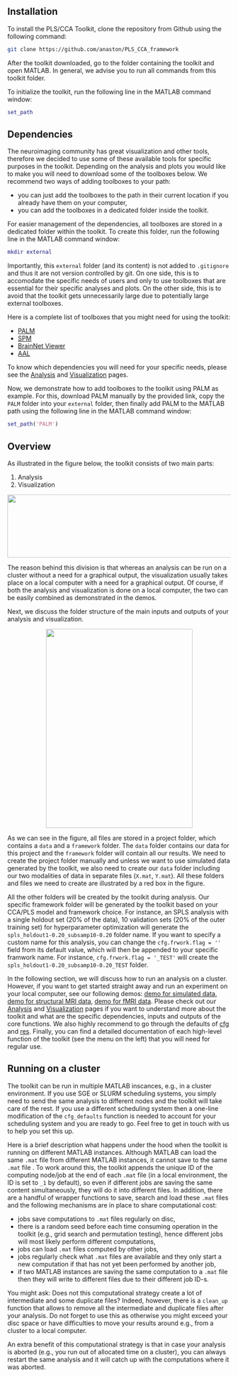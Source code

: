 ## Installation

To install the PLS/CCA Toolkit, clone the repository from Github using the following command:

```Bash
git clone https://github.com/anaston/PLS_CCA_framework
```

After the toolkit downloaded, go to the folder containing the toolkit and open MATLAB. In general, we advise you to run all commands from this toolkit folder.

To initialize the toolkit, run the following line in the MATLAB command window:

```MATLAB
set_path
```

## Dependencies

The neuroimaging community has great visualization and other tools, therefore we decided to use some of these available tools for specific purposes in the toolkit. Depending on the analysis and plots you would like to make you will need to download some of the toolboxes below. We recommend two ways of adding toolboxes to your path:

- you can just add the toolboxes to the path in their current location if you already have them on your computer,
- you can add the toolboxes in a dedicated folder inside the toolkit.

For easier management of the dependencies, all toolboxes are stored in a dedicated folder within the toolkit. To create this folder, run the following line in the MATLAB command window:

```MATLAB
mkdir external
```

Importantly, this `external` folder (and its content) is not added to `.gitignore` and thus it are not version controlled by git. On one side, this is to accomodate the specific needs of users and only to use toolboxes that are essential for their specific analyses and plots. On the other side, this is to avoid that the toolkit gets unnecessarily large due to potentially large external toolboxes.

Here is a complete list of toolboxes that you might need for using the toolkit:

- [PALM](https://fsl.fmrib.ox.ac.uk/fsl/fslwiki/PALM)
- [SPM](https://www.fil.ion.ucl.ac.uk/spm/software/download/)
- [BrainNet Viewer](https://www.nitrc.org/projects/bnv/)
- [AAL](https://www.gin.cnrs.fr/en/tools/aal/)

To know which dependencies you will need for your specific needs, please see the [Analysis](../analysis/#dependencies) and [Visualization](../visualization/#dependencies) pages.

Now, we demonstrate how to add toolboxes to the toolkit using PALM as example. For this, download PALM manually by the provided link, copy the `PALM` folder into your `external` folder, then finally add PALM to the MATLAB path using the following line in the MATLAB command window:

```MATLAB
set_path('PALM')
```

## Overview

As illustrated in the figure below, the toolkit consists of two main parts:

1. Analysis
2. Visualization

<p align="center">
   <img src="../figures/overview.png" width="531" height="142">
</p>

The reason behind this division is that whereas an analysis can be run on a cluster without a need for a graphical output, the visualization usually takes place on a local computer with a need for a graphical output. Of course, if both the analysis and visualization is done on a local computer, the two can be easily combined as demonstrated in the demos.

Next, we discuss the folder structure of the main inputs and outputs of your analysis and visualization.

<p align="center">
   <img src="../figures/folders.png" width="331" height="449">
</p>

As we can see in the figure, all files are stored in a project folder, which contains a `data` and a `framework` folder. The `data` folder contains our data for this project and the `framework` folder will contain all our results. We need to create the project folder manually and unless we want to use simulated data generated by the toolkit, we also need to create our `data` folder including our two modalities of data in separate files (`X.mat`, `Y.mat`). All these folders and files we need to create are illustrated by a red box in the figure.

All the other folders will be created by the toolkit during analysis. Our specific framework folder will be generated by the toolkit based on your CCA/PLS model and framework choice. For instance, an SPLS analysis with a single holdout set (20% of the data), 10 validation sets (20% of the outer training set) for hyperparameter optimization will generate the `spls_holdout1-0.20_subsamp10-0.20` folder name. If you want to specify a custom name for this analysis, you can change the `cfg.frwork.flag = ''` field from its default value, which will then be appended to your specific framwork name. For instance, `cfg.frwork.flag = '_TEST'` will create the `spls_holdout1-0.20_subsamp10-0.20_TEST` folder. 

In the following section, we will discuss how to run an analysis on a cluster. However, if you want to get started straight away and run an experiment on your local computer, see our following demos: [demo for simulated data](../mfiles/demo_simulation), [demo for structural MRI data](../mfiles/demo_smri), [demo for fMRI data](../mfiles/demo_fmri). Please check out our [Analysis](../analysis) and [Visualization](../visualization) pages if you want to understand more about the toolkit and what are the specific dependencies, inputs and outputs of the core functions. We also highly recommend to go through the defaults of [cfg](../cfg) and [res](../res). Finally, you can find a detailed documentation of each high-level function of the toolkit (see the menu on the left) that you will need for regular use.

## Running on a cluster

The toolkit can be run in multiple MATLAB inscances, e.g., in a cluster environment. If you use SGE or SLURM scheduling systems, you simply need to send the same analysis to different nodes and the toolkit will take care of the rest. If you use a different scheduling system then a one-line modification of the `cfg_defaults` function is needed to account for your scheduling system and you are ready to go. Feel free to get in touch with us to help you set this up. 

Here is a brief description what happens under the hood when the toolkit is running on different MATLAB instances. Although MATLAB can load the same `.mat` file from different MATLAB instances, it cannot save to the same `.mat` file . To work around this, the toolkit appends the unique ID of the computing node/job at the end of each `.mat` file (in a local environment, the ID is set to `_1` by default), so even if different jobs are saving the same content simultaneously, they will do it into different files. In addition, there are a handful of wrapper functions to save, search and load these `.mat` files and the following mechanisms are in place to share computational cost:

- jobs save computations to `.mat` files regularly on disc,
- there is a random seed before each time consuming operation in the toolkit (e.g., grid search and permutation testing), hence different jobs will most likely perform different computations,
- jobs can load `.mat` files computed by other jobs,
- jobs regularly check what `.mat` files are available and they only start a new computation if that has not yet been performed by another job,
- if two MATLAB instances are saving the same computation to a `.mat` file then they will write to different files due to their different job ID-s.

You might ask: Does not this computational strategy create a lot of intermediate and some duplicate files? Indeed, however, there is a `clean_up` function that allows to remove all the intermediate and duplicate files after your analysis. Do not forget to use this as otherwise you might exceed your disc space or have difficulties to move your results around e.g., from a cluster to a local computer.

An extra benefit of this computational strategy is that in case your analysis is aborted (e.g., you run out of allocated time on a cluster), you can always restart the same analysis and it will catch up with the computations where it was aborted.


